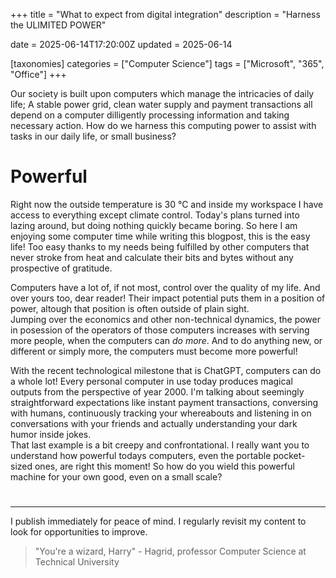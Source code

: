 +++
title = "What to expect from digital integration"
description = "Harness the ULIMITED POWER"

date = 2025-06-14T17:20:00Z
updated = 2025-06-14

[taxonomies]
categories = ["Computer Science"]
tags = ["Microsoft", "365", "Office"]
+++

Our society is built upon computers which manage the intricacies of daily life; A stable power grid, clean water supply and payment transactions all depend on a computer dilligently processing information and taking necessary action. How do we harness this computing power to assist with tasks in our daily life, or small business?
<!-- more -->

# Powerful

Right now the outside temperature is 30 °C and inside my workspace I have access to everything except climate control. Today's plans turned into lazing around, but doing nothing quickly became boring. So here I am enjoying some computer time while writing this blogpost, this is the easy life! Too easy thanks to my needs being fulfilled by other computers that never stroke from heat and calculate their bits and bytes without any prospective of gratitude.

Computers have a lot of, if not most, control over the quality of my life. And over yours too, dear reader! Their impact potential puts them in a position of power, altough that position is often outside of plain sight.  
Jumping over the economics and other non-technical dynamics, the power in posession of the operators of those computers increases with serving more people, when the computers can *do more*. And to do anything new, or different or simply more, the computers must become more powerful!

With the recent technological milestone that is ChatGPT, computers can do a whole lot! Every personal computer in use today produces magical outputs from the perspective of year 2000. I'm talking about seemingly straightforward expectations like instant payment transactions, conversing with humans, continuously tracking your whereabouts and listening in on conversations with your friends and actually understanding your dark humor inside jokes.  
That last example is a bit creepy and confrontational. I really want you to understand how powerful todays computers, even the portable pocket-sized ones, are right this moment! So how do you wield this powerful machine for your own good, even on a small scale?

#

---
I publish immediately for peace of mind. I regularly revisit my content to look for opportunities to improve.

> "You're a wizard, Harry" - Hagrid, professor Computer Science at Technical University
